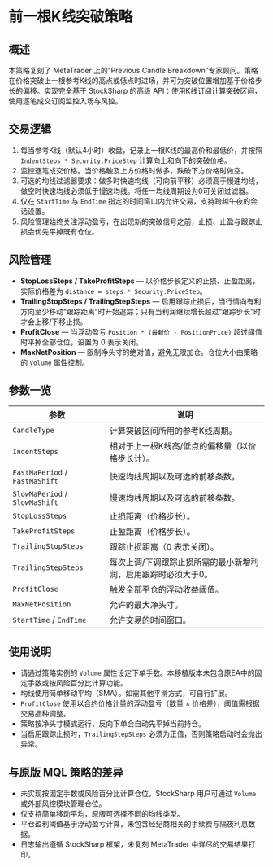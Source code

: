 # 前一根K线突破策略

## 概述
本策略复刻了 MetaTrader 上的“Previous Candle Breakdown”专家顾问。策略在价格突破上一根参考K线的高点或低点时进场，并可为突破位置增加基于价格步长的偏移。实现完全基于 StockSharp 的高级 API：使用K线订阅计算突破区间，使用逐笔成交订阅监控入场与风控。

## 交易逻辑
1. 每当参考K线（默认4小时）收盘，记录上一根K线的最高价和最低价，并按照 `IndentSteps * Security.PriceStep` 计算向上和向下的突破价格。
2. 监控逐笔成交价格。当价格触及上方价格时做多，跌破下方价格时做空。
3. 可选的均线过滤器要求：做多时快速均线（可向前平移）必须高于慢速均线，做空时快速均线必须低于慢速均线。将任一均线周期设为0可关闭过滤器。
4. 仅在 `StartTime` 与 `EndTime` 指定的时间窗口内允许交易，支持跨越午夜的会话设置。
5. 风险管理始终关注浮动盈亏，在出现新的突破信号之前，止损、止盈与跟踪止损会优先平掉既有仓位。

## 风险管理
- **StopLossSteps / TakeProfitSteps** — 以价格步长定义的止损、止盈距离，实际价格差为 `distance = steps * Security.PriceStep`。
- **TrailingStopSteps / TrailingStepSteps** — 启用跟踪止损后，当行情向有利方向至少移动“跟踪距离”时开始追踪；只有当利润继续增长超过“跟踪步长”时才会上移/下移止损。
- **ProfitClose** — 当浮动盈亏 `Position * (最新价 - PositionPrice)` 超过阈值时平掉全部仓位，设置为 0 表示关闭。
- **MaxNetPosition** — 限制净头寸的绝对值，避免无限加仓。仓位大小由策略的 `Volume` 属性控制。

## 参数一览
| 参数 | 说明 |
|------|------|
| `CandleType` | 计算突破区间所用的参考K线周期。 |
| `IndentSteps` | 相对于上一根K线高/低点的偏移量（以价格步长计）。 |
| `FastMaPeriod` / `FastMaShift` | 快速均线周期以及可选的前移条数。 |
| `SlowMaPeriod` / `SlowMaShift` | 慢速均线周期以及可选的前移条数。 |
| `StopLossSteps` | 止损距离（价格步长）。 |
| `TakeProfitSteps` | 止盈距离（价格步长）。 |
| `TrailingStopSteps` | 跟踪止损距离（0 表示关闭）。 |
| `TrailingStepSteps` | 每次上调/下调跟踪止损所需的最小新增利润，启用跟踪时必须大于0。 |
| `ProfitClose` | 触发全部平仓的浮动收益阈值。 |
| `MaxNetPosition` | 允许的最大净头寸。 |
| `StartTime` / `EndTime` | 允许交易的时间窗口。 |

## 使用说明
- 请通过策略实例的 `Volume` 属性设定下单手数。本移植版本未包含原EA中的固定手数或按风险百分比计算功能。
- 均线使用简单移动平均（SMA）。如需其他平滑方式，可自行扩展。
- `ProfitClose` 使用以合约价格计量的浮动盈亏（数量 × 价格差），阈值需根据交易品种调整。
- 策略按净头寸模式运行，反向下单会自动先平掉当前持仓。
- 当启用跟踪止损时，`TrailingStepSteps` 必须为正值，否则策略启动时会抛出异常。

## 与原版 MQL 策略的差异
- 未实现按固定手数或风险百分比计算仓位，StockSharp 用户可通过 `Volume` 或外部风控模块管理仓位。
- 仅支持简单移动平均，原版可选择不同的均线类型。
- 平仓盈利阈值基于浮动盈亏计算，未包含经纪商相关的手续费与隔夜利息数据。
- 日志输出遵循 StockSharp 框架，未复刻 MetaTrader 中详尽的交易结果打印。
